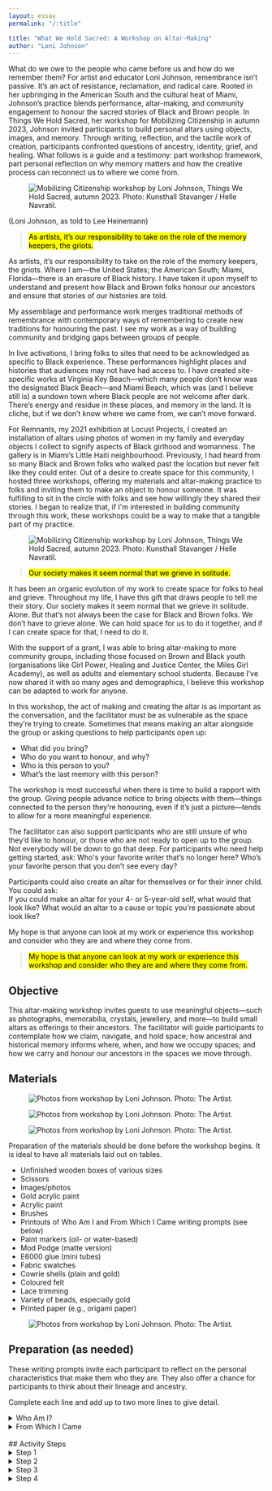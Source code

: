 ```yaml
---
layout: essay
permalink: "/:title"

title: "What We Hold Sacred: A Workshop on Altar-Making"
author: "Loni Johnson"
---
```


<div class="foreword" markdown="1" tabindex="-1">
What do we owe to the people who came before us and how do we remember them? For artist and educator Loni Johnson, remembrance isn’t passive. It’s an act of resistance, reclamation, and radical care. Rooted in her upbringing in the American South and the cultural heat of Miami, Johnson’s practice blends performance, altar-making, and community engagement to honour the sacred stories of Black and Brown people.
In Things We Hold Sacred, her workshop for Mobilizing Citizenship in autumn 2023, Johnson invited participants to build personal altars using objects, images, and memory. Through writing, reflection, and the tactile work of creation, participants confronted questions of ancestry, identity, grief, and healing. What follows is a guide and a testimony: part workshop framework, part personal reflection on why memory matters and how the creative process can reconnect us to where we come from.
</div>


<figure class="head-img">
  <img src="img/what-we-hold-sacred/MC_2023_046_WEB.webp" alt="Mobilizing Citizenship workshop by Loni Johnson, Things We Hold Sacred, autumn 2023. Photo: Kunsthall Stavanger / Helle Navratil." data-caption="Mobilizing Citizenship workshop by Loni Johnson, <i>Things We Hold Sacred</i>, autumn 2023. Photo: Kunsthall Stavanger / Helle Navratil.">
  <figcaption></figcaption>
</figure>

(Loni Johnson, as told to Lee Heinemann)


><mark class="pk-highlight-long">As artists, it’s our responsibility to take on the role of the memory keepers, the griots.</mark> 


As artists, it’s our responsibility to take on the role of the memory keepers, the griots. Where I am—the United States; the American South; Miami, Florida—there is an erasure of Black history. I have taken it upon myself to understand and present how Black and Brown folks honour our ancestors and ensure that stories of our histories are told. 


My assemblage and performance work merges traditional methods of remembrance with contemporary ways of remembering to create new traditions for honouring the past. I see my work as a way of building community and bridging gaps between groups of people.


In live activations, I bring folks to sites that need to be acknowledged as specific to Black experience. These performances highlight places and histories that audiences may not have had access to. I have created site-specific works at Virginia Key Beach—which many people don’t know was the designated Black Beach—and Miami Beach, which was (and I believe still is) a sundown town where Black people are not welcome after dark. There’s energy and residue in these places, and memory in the land. It is cliche, but if we don’t know where we came from, we can’t move forward. 


For Remnants, my 2021 exhibition at Locust Projects, I created an installation of altars using photos of women in my family and everyday objects I collect to signify aspects of Black girlhood and womanness. The gallery is in Miami’s Little Haiti neighbourhood. Previously, I had heard from so many Black and Brown folks who walked past the location but never felt like they could enter. Out of a desire to create space for this community, I hosted three workshops, offering my materials and altar-making practice to folks and inviting them to make an object to honour someone. It was fulfilling to sit in the circle with folks and see how willingly they shared their stories. I began to realize that, if I'm interested in building community through this work, these workshops could be a way to make that a tangible part of my practice.


<figure>
  <img src="img/what-we-hold-sacred/MC_2023_029_WEB.webp" alt="Mobilizing Citizenship workshop by Loni Johnson, Things We Hold Sacred, autumn 2023. Photo: Kunsthall Stavanger / Helle Navratil." data-caption="Mobilizing Citizenship workshop by Loni Johnson, <i>Things We Hold Sacred</i>, autumn 2023. Photo: Kunsthall Stavanger / Helle Navratil.">
  <figcaption></figcaption>
</figure>

><mark class="pk-highlight-long">Our society makes it seem normal that we grieve in solitude.</mark>

It has been an organic evolution of my work to create space for folks to heal and grieve. Throughout my life, I have this gift that draws people to tell me their story. Our society makes it seem normal that we grieve in solitude. Alone. But that’s not always been the case for Black and Brown folks. We don’t have to grieve alone. We can hold space for us to do it together, and if I can create space for that, I need to do it.


With the support of a grant, I was able to bring altar-making to more community groups, including those focused on Brown and Black youth (organisations like Girl Power, Healing and Justice Center, the Miles Girl Academy), as well as adults and elementary school students. Because I’ve now shared it with so many ages and demographics, I believe this workshop can be adapted to work for anyone. 


In this workshop, the act of making and creating the altar is as important as the conversation, and the facilitator must be as vulnerable as the space they’re trying to create. Sometimes that means making an altar alongside the group or asking questions to help participants open up: 
- What did you bring? 
- Who do you want to honour, and why? 
- Who is this person to you? 
- What’s the last memory with this person?


The workshop is most successful when there is time to build a rapport with the group. Giving people advance notice to bring objects with them—things connected to the person they’re honouring, even if it’s just a picture—tends to allow for a more meaningful experience. 


The facilitator can also support participants who are still unsure of who they’d like to honour, or those who are not ready to open up to the group. Not everybody will be down to go that deep. For participants who need help getting started, ask: 
Who's your favorite writer that’s no longer here? 
Who’s your favorite person that you don’t see every day? 


Participants could also create an altar for themselves or for their inner child. You could ask:  
If you could make an altar for your 4- or 5-year-old self, what would that look like? 
What would an altar to a cause or topic you’re passionate about look like? 


My hope is that anyone can look at my work or experience this workshop and consider who they are and where they come from.


><mark class="pk-highlight-long">My hope is that anyone can look at my work or experience this workshop and consider who they are and where they come from.</mark>


## Objective
This altar-making workshop invites guests to use meaningful objects—such as photographs, memorabilia, crystals, jewellery, and more—to build small altars as offerings to their ancestors. The facilitator will guide participants to contemplate how we claim, navigate, and hold space; how ancestral and historical memory informs where, when, and how we occupy spaces; and how we carry and honour our ancestors in the spaces we move through. 

## Materials 

<div class="auto-slideshow three-by-four">
  <figure>
  <img src="img/what-we-hold-sacred/Copy of IMG_0449.webp" alt="Photos from workshop by Loni Johnson. Photo: The Artist." data-caption="Photos from workshop by Loni Johnson. Photo: The Artist.">
    <figcaption></figcaption>
  </figure>
  <figure>
  <img src="img/what-we-hold-sacred/Copy of IMG_1457.webp" alt="Photos from workshop by Loni Johnson. Photo: The Artist." data-caption="Photos from workshop by Loni Johnson. Photo: The Artist.">
    <figcaption></figcaption>
  </figure>
  <figure>
  <img src="img/what-we-hold-sacred/Copy of IMG_9719.webp" alt="Photos from workshop by Loni Johnson. Photo: The Artist." data-caption="Photos from workshop by Loni Johnson. Photo: The Artist.">
    <figcaption></figcaption>
  </figure>
</div>

Preparation of the materials should be done before the workshop begins. It is ideal to have all materials laid out on tables.

- Unfinished wooden boxes of various sizes
- Scissors
- Images/photos
- Gold acrylic paint
- Acrylic paint
- Brushes 
- Printouts of Who Am I and From Which I Came writing prompts (see below)
- Paint markers (oil- or water-based)
- Mod Podge (matte version)
- E6000 glue (mini tubes)
- Fabric swatches
- Cowrie shells (plain and gold)
- Coloured felt
- Lace trimming
- Variety of beads, especially gold
- Printed paper (e.g., origami paper)  


<figure>
  <img src="img/what-we-hold-sacred/Copy of 12032021 BFI Art Talk and Demo High Res-203.webp" alt="Photos from workshop by Loni Johnson. Photo: The Artist." data-caption="Photos from workshop by Loni Johnson. Photo: The Artist.">
    <figcaption></figcaption>
</figure>


## Preparation (as needed)

These writing prompts invite each participant to reflect on the personal characteristics that make them who they are. They also offer a chance for participants to think about their lineage and ancestry.

<p class="blink">Complete each line and add up to two more lines to give detail.</p>

<details class="tools" markdown="1">
<summary markdown="span">
Who Am I?
</summary>

They say that I am <u>&emsp;&emsp;&emsp;&emsp;&emsp;&emsp;&emsp;</u>.
- But I know that I am <u>&emsp;&emsp;&emsp;&emsp;&emsp;&emsp;&emsp;</u>.
- The place that I call home is <u>&emsp;&emsp;&emsp;&emsp;&emsp;&emsp;&emsp;</u>.
- I feel safe when <u>&emsp;&emsp;&emsp;&emsp;&emsp;&emsp;&emsp;</u>.
- I feel the most afraid when <u>&emsp;&emsp;&emsp;&emsp;&emsp;&emsp;&emsp;</u>.
- I am proud when <u>&emsp;&emsp;&emsp;&emsp;&emsp;&emsp;&emsp;</u>.
- I see myself as <u>&emsp;&emsp;&emsp;&emsp;&emsp;&emsp;&emsp;</u>.
- I wish I could <u>&emsp;&emsp;&emsp;&emsp;&emsp;&emsp;&emsp;</u>.
- I love <u>&emsp;&emsp;&emsp;&emsp;&emsp;&emsp;&emsp;</u>.
- My name is <u>&emsp;&emsp;&emsp;&emsp;&emsp;&emsp;&emsp;</u>.

</details>

<details class="tools" markdown="1">
  <summary>
  From Which I Came
  </summary>


*Facilitators can adapt the prompt if participants are uncomfortable using their mother as a reference. Based on past experience, some participants may choose to honour an alternative parent or guardian instead.*


My name is <u>&emsp;(participant’s name)&emsp;</u>. and I was born in <u>&emsp;(year of birth)&emsp;</u> in <u>&emsp;(place of birth)&emsp;</u>.  
My mother’s name is <u>&emsp;(participant’s mother’s name)&emsp;</u> and she was born in <u>&emsp;(year of birth)&emsp;</u> in <u>&emsp;(place of birth)&emsp;</u>.  
My grandmother’s name is <u>&emsp;(participant’s grandmother’s name)&emsp;</u> and she was born in <u>&emsp;(year of birth)&emsp;</u> in <u>&emsp;(place of birth)&emsp;</u>.  
My grandmother’s mother’s name is <u>&emsp;(participant’s grandmother’s mother’s name)&emsp;</u> and she was born in <u>&emsp;(year of birth)&emsp;</u> in <u>&emsp;(place of birth)&emsp;</u>.
</details>

<br>
## Activity Steps

<details class="tools" markdown="1">
<summary markdown="span">
Step 1
</summary>

Facilitator will begin the workshop with a presentation of Loni Johnson’s artistic practice: <a href="https://docs.google.com/presentation/d/108qmK-9YsEoITPdbfj-OAkrlw3gPYssw4BCkTOVrGT0/edit?usp=sharing" target="_blank">Loni Johnson Presentation for Lesson Plan—Stavanger</a>.


5–10 minutes for reflections/questions of the work from participants


</details>

<details class="tools" markdown="1">
<summary markdown="span">
Step 2
</summary>

Facilitator will hand out the creative writing prompt exercises **Who Am I** and **From Which I Came**. Participants will be asked to complete the exercises with the group. TAs will encourage the participants to:
- Be descriptive.
- Be creative.
- But most importantly, be honest and transparent.  


25–30 minutes with time for participants to share included  

</details>

<details class="tools" markdown="1">
<summary markdown="span">
Step 3
</summary>

After the participants complete the prompts, the group will gather their materials for the art-making activity. The facilitator should encourage participants to be intentional in choosing the person they want to honour.  


*The following questions could be asked as instructional tools during the art-making to help engage participants as they create their pieces:* 


- Who is this person?
- Why should they be honoured?
- What are things that remind me of this person?
- What impact has this person had on my life?


60–90 minutes allotted for art-making  

</details>

<details class="tools" markdown="1">
<summary markdown="span">
Step 4
</summary>

Once art-making is finished, each participant will share their altar piece and engage in a conversation around their object.  


*Facilitators could pose the following questions to guide the discussion:*

- Who is this person to you and why are they significant to you?
- Are there specific objects that you identify as a connection to the person?
- If there was something that you wanted to say to them, what would it be and why?
- Where are you going to put your object and why? Does the location of the object hold significance?

15–20 minutes  

</details>

<br><br>